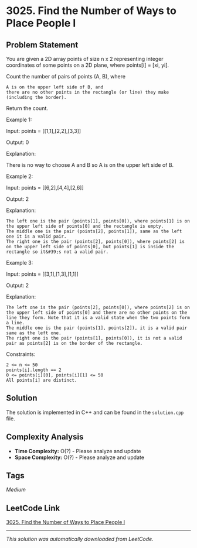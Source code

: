 # 3025. Find the Number of Ways to Place People I

## Problem Statement

You are given a 2D array points of size n x 2 representing integer coordinates of some points on a 2D plane, where points[i] = [xi, yi].

Count the number of pairs of points (A, B), where

	A is on the upper left side of B, and
	there are no other points in the rectangle (or line) they make (including the border).

Return the count.

Example 1:

Input: points = [[1,1],[2,2],[3,3]]

Output: 0

Explanation:

There is no way to choose A and B so A is on the upper left side of B.

Example 2:

Input: points = [[6,2],[4,4],[2,6]]

Output: 2

Explanation:

	The left one is the pair (points[1], points[0]), where points[1] is on the upper left side of points[0] and the rectangle is empty.
	The middle one is the pair (points[2], points[1]), same as the left one it is a valid pair.
	The right one is the pair (points[2], points[0]), where points[2] is on the upper left side of points[0], but points[1] is inside the rectangle so it&#39;s not a valid pair.

Example 3:

Input: points = [[3,1],[1,3],[1,1]]

Output: 2

Explanation:

	The left one is the pair (points[2], points[0]), where points[2] is on the upper left side of points[0] and there are no other points on the line they form. Note that it is a valid state when the two points form a line.
	The middle one is the pair (points[1], points[2]), it is a valid pair same as the left one.
	The right one is the pair (points[1], points[0]), it is not a valid pair as points[2] is on the border of the rectangle.

Constraints:

	2 <= n <= 50
	points[i].length == 2
	0 <= points[i][0], points[i][1] <= 50
	All points[i] are distinct.

## Solution

The solution is implemented in C++ and can be found in the `solution.cpp` file.

## Complexity Analysis

- **Time Complexity:** O(?) - Please analyze and update
- **Space Complexity:** O(?) - Please analyze and update

## Tags

*Medium*

## LeetCode Link

[3025. Find the Number of Ways to Place People I](https://leetcode.com/problems/find-the-number-of-ways-to-place-people-i/)

---

*This solution was automatically downloaded from LeetCode.*
